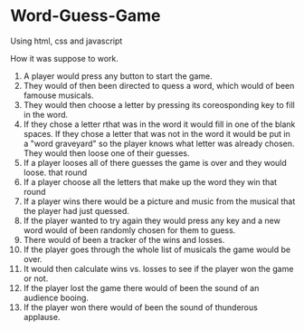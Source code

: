 # Word-Guess-Game

Using html, css and javascript

How it was suppose to work.
1. A player would press any button to start the game.
2. They would of then been directed to quess a word, which would of been famouse musicals.
3. They would then choose a letter by pressing its coreosponding key to fill in the word. 
4. If they chose a letter rthat was in the word it would fill in one of the blank spaces. 
 If they chose a letter that was not in the word it would be put in a "word graveyard" so the player knows what letter was already chosen. They would then loose one of their guesses.
 5. If a player looses all of there guesses the game is over and they would loose. that round
 6. If a player choose all the letters that make up the word they win that round
 7. If a player wins there would be a picture and music from the musical that the player had just quessed.
 8. If the player wanted to try again they would press any key and a new word would of been randomly chosen for them to guess.
 9. There would of been a tracker of the wins and losses. 
 10. If the player goes through the whole list of musicals the game would be over.
 11. It would then calculate wins vs. losses to see if the player won the game or not.
 12. If the player lost the game there would of been the sound of an audience booing.
 13. If the player won there would of been the sound of thunderous applause.
 
 
